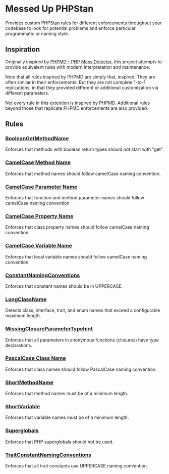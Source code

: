 # Messed Up PHPStan

Provides custom PHPStan rules for different enforcements throughout your codebase to look for potential problems and enforce particular programmatic or naming style.

## Inspiration

Originally inspired by <a href="https://phpmd.org/" target="_blank">PHPMD - PHP Mess Detector</a>, this project attempts to provide equivalent rules with modern interpretation and maintenance.

Note that all rules inspired by PHPMD are simply that, inspired. They are often similar in their enforcements. But they are not complete 1-to-1 replications, in that they provided different or additional customization via different parameters.

Not every rule in this extention is inspired by PHPMD. Additional rules beyond those that replicate PHPMD enforcements are also provided.

## Rules

### [BooleanGetMethodName](docs/BooleanGetMethodName.md)

Enforces that methods with boolean return types should not start with "get".

### [CamelCase Method Name](docs/CamelCaseMethodName.md)

Enforces that method names should follow camelCase naming convention.

### [CamelCase Parameter Name](docs/CamelCaseParameterName.md)

Enforces that function and method parameter names should follow camelCase naming convention.

### [CamelCase Property Name](docs/CamelCasePropertyName.md)

Enforces that class property names should follow camelCase naming convention.

### [CamelCase Variable Name](docs/CamelCaseVariableName.md)

Enforces that local variable names should follow camelCase naming convention.

### [ConstantNamingConventions](docs/ConstantNamingConventions.md)

Enforces that constant names should be in UPPERCASE.

### [LongClassName](docs/LongClassName.md)

Detects class, interface, trait, and enum names that exceed a configurable maximum length.

### [MissingClosureParameterTypehint](docs/MissingClosureParameterTypehint.md)

Enforces that all parameters in anonymous functions (closures) have type declarations.

### [PascalCase Class Name](docs/PascalCaseClassName.md)

Enforces that class names should follow PascalCase naming convention.

### [ShortMethodName](docs/ShortMethodName.md)

Enforces that method names must be of a minimum length.

### [ShortVariable](docs/ShortVariable.md)

Enforces that variable names must be of a minimum length.

### [Superglobals](docs/Superglobals.md)

Enforces that PHP superglobals should not be used.

### [TraitConstantNamingConventions](docs/TraitConstantNamingConventions.md)

Enforces that all trait constants use UPPERCASE naming convention.
